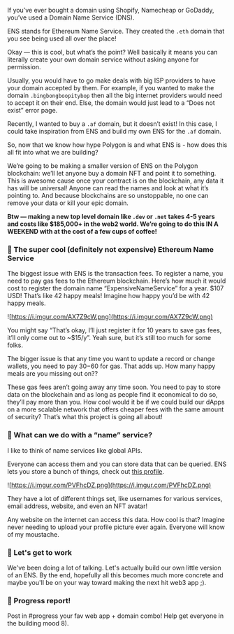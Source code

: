 If you’ve ever bought a domain using Shopify, Namecheap or GoDaddy, you’ve used a Domain Name Service (DNS).

ENS stands for Ethereum Name Service. They created the `.eth` domain that you see being used all over the place!

Okay — this is cool, but what’s the point? Well basically it means you can literally create your own domain service without asking anyone for permission.

Usually, you would have to go make deals with big ISP providers to have your domain accepted by them. For example, if you wanted to make the domain `.bingbongboopitybop` then all the big internet providers would need to accept it on their end. Else, the domain would just lead to a “Does not exist” error page.

Recently, I wanted to buy a `.af` domain, but it doesn’t exist! In this case, I could take inspiration from ENS and build my own ENS for the `.af` domain.

So, now that we know how hype Polygon is and what ENS is - how does this all fit into what we are building?

We’re going to be making a smaller version of ENS on the Polygon blockchain: we’ll let anyone buy a domain NFT and point it to something. This is awesome cause once your contract is on the blockchain, any data it has will be universal! Anyone can read the names and look at what it’s pointing to. And because blockchains are so unstoppable, no one can remove your data or kill your epic domain.

**Btw — making a new top level domain like `.dev` or `.net` takes 4-5 years and costs like $185,000+ in the web2 world. We’re going to do this IN A WEEKEND with at the cost of a few cups of coffee!**

### 🤔 The super cool (definitely not expensive) Ethereum Name Service

The biggest issue with ENS is the transaction fees. To register a name, you need to pay gas fees to the Ethereum blockchain. Here’s how much it would cost to register the domain name “ExpensiveNameService” for a year. $107 USD! That’s like 42 happy meals! Imagine how happy you’d be with 42 happy meals.

![https://i.imgur.com/AX7Z9cW.png](https://i.imgur.com/AX7Z9cW.png)

You might say “That’s okay, I’ll just register it for 10 years to save gas fees, it’ll only come out to ~$15/y”. Yeah sure, but it’s still too much for some folks.

The bigger issue is that any time you want to update a record or change wallets, you need to pay $30-$60 for gas. That adds up. How many happy meals are you missing out on??

These gas fees aren’t going away any time soon. You need to pay to store data on the blockchain and as long as people find it economical to do so, they’ll pay more than you. How cool would it be if we could build our dApps on a more scalable network that offers cheaper fees with the same amount of security? That’s what this project is going all about!

### 🤖 What can we do with a “name” service?

I like to think of name services like global APIs.

Everyone can access them and you can store data that can be queried. ENS lets you store a bunch of things, check out [t](https://app.ens.domains/name/brantly.eth/details)[his profile](https://app.ens.domains/name/cryptonerdtokyo.eth/details).

![https://i.imgur.com/PVFhcDZ.png](https://i.imgur.com/PVFhcDZ.png)

They have a lot of different things set, like usernames for various services,  email address, website, and even an NFT avatar!

Any website on the internet can access this data. How cool is that? Imagine never needing to upload your profile picture ever again. Everyone will know of my moustache.

### 💪 Let's get to work

We've been doing a lot of talking. Let's actually build our own little version of an ENS. By the end, hopefully all this becomes much more concrete and maybe you'll be on your way toward making the next hit web3 app ;).

### 🚨 Progress report!

Post in #progress your fav web app + domain combo! Help get everyone in the building mood 8).
